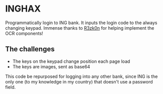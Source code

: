 # INGHAX
Programmatically login to ING bank. It inputs the login code to the always changing keypad. Immense thanks to [R3zk0n](https://github.com/R3zk0n) for helping implement the OCR components!

## The challenges
- The keys on the keypad change position each page load
- The keys are images, sent as base64

This code be repurposed for logging into any other bank, since ING is the only one (to my knowledge in my country) that doesn't use a password field.